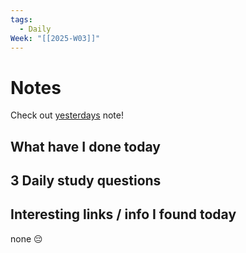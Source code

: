 ```yaml
---
tags:
  - Daily
Week: "[[2025-W03]]"
---
```


# Notes

Check out [yesterdays](2025-01-12) note!

## What have I done today

## 3 Daily study questions

## Interesting links / info I found today

none 😔
